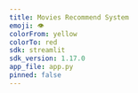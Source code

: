 ```yaml
---
title: Movies Recommend System
emoji: 👁
colorFrom: yellow
colorTo: red
sdk: streamlit
sdk_version: 1.17.0
app_file: app.py
pinned: false
---
```

